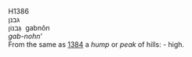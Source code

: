 <body>
  <p>H1386<br>  גּבנן  <br> גַּבנוֹן  ‎  gabnôn  <br><i>gab-nohn‘ </i><br>From the same as <a href="h1384.htm">1384</a>  a <i>hump</i> or <i>peak</i> of hills: - high.<br></p>
 </body>